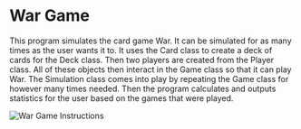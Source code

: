 # War Game

This program simulates the card game War. It can be simulated for as many times as the user wants it to. It uses the Card class to create a deck of cards for the Deck class. Then two players are created from the Player class. All of these objects then interact in the Game class so that it can play War. The Simulation class comes into play by repeating the Game class for however many times needed. Then the program calculates and outputs statistics for the user based on the games that were played.

![War Game Instructions](https://github.com/coleternes/gifs/blob/main/cpsc231/war.gif)
